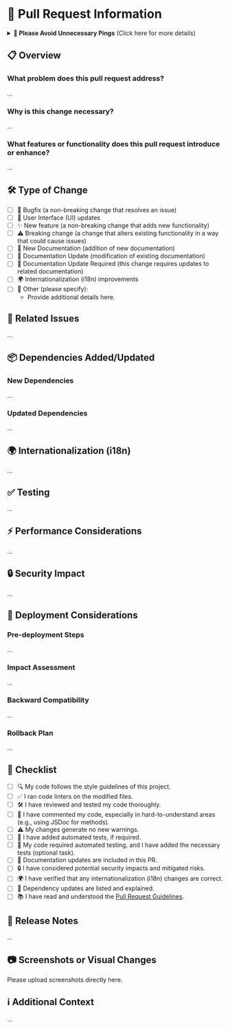 <!--
⚠️ Important: Review Before Submitting Your Pull Request

Before submitting your pull request, please ensure that you have thoroughly
reviewed our contribution guidelines. We do not accept all types of pull requests,
so make sure to follow the rules outlined in the Pull Request Guidelines.

https://github.com/homelab-alpha/openssl/blob/main/CONTRIBUTING.md#pull-requests

How to Respond to Questions in This Pull Request

1. Carefully read each question in the pull request template.
2. Provide your answers directly beneath the corresponding section.
3. Replace the placeholder "..." with your response and remove the ellipsis.
4. Do not remove the HTML comment tags, as this will break the Pull Request template.

By following this structure helps us maintain clear and organized pull requests,
making the review process more efficient.

Thank you for contributing! 🙏
-->

# 🐙 Pull Request Information

<details>
<summary><b>🚫 Please Avoid Unnecessary Pings</b> (Click here for more details)</summary>
<p>

We kindly ask all contributors to refrain from pinging maintainers unless absolutely necessary. Pings should be reserved for critical issues or urgent matters that require immediate attention.

**Why**: Limiting pings to urgent matters helps maintainers focus on and prioritize essential tasks more effectively.

</p>
</details>

## 📋 Overview

<!--
REQUIRED: Provide a concise summary of the purpose and scope of this pull request.

- What problem does this pull request address?:
  Describe the problem this PR solves.

- Why is this change necessary?:
  Explain the motivation and importance of this change.

- What features or functionality does this pull request introduce or enhance?:
  Outline the new or improved functionality introduced.

Provide your answer below:
-->

### What problem does this pull request address?

...

### Why is this change necessary?

...

### What features or functionality does this pull request introduce or enhance?

...

## 🛠️ Type of Change

<!--
REQUIRED: Select all options that apply by marking them with an "[x]".
-->

- [ ] 🐛 Bugfix (a non-breaking change that resolves an issue)
- [ ] 🎨 User Interface (UI) updates
- [ ] ✨ New feature (a non-breaking change that adds new functionality)
- [ ] ⚠️ Breaking change (a change that alters existing functionality in a way that could cause issues)
- [ ] 📄 New Documentation (addition of new documentation)
- [ ] 📄 Documentation Update (modification of existing documentation)
- [ ] 📄 Documentation Update Required (this change requires updates to related documentation)
- [ ] 🌍 Internationalization (i18n) improvements
- [ ] 🔧 Other (please specify):
  - Provide additional details here.

## 🔗 Related Issues

<!--
OPTIONAL: Reference related GitHub issues or tasks this PR addresses.
NOTE: Remove this section if not applicable.

Use proper issue links or numbers, and only include issues directly related to
this PR. Remove any irrelevant references.

Examples:

- Relates to #issue-number
- Resolves #issue-number
- Fixes #issue-number

Provide your answer below:
-->

...

## 📦 Dependencies Added/Updated

<!--
OPTIONAL: Describe any new or updated dependencies.
NOTE: Remove this section if not applicable.

- New Dependencies: List new dependencies and their purposes.
- Updated Dependencies: Summarize any updates to existing dependencies and why
  they were made.

Provide your answer below:
-->

### New Dependencies

...

### Updated Dependencies

...

## 🌍 Internationalization (i18n)

<!--
OPTIONAL: Describe any internationalization (i18n) changes made.
NOTE:     Remove this section if not applicable.

- New languages added or removed.
- Updates to existing translations.
- Steps for verifying translations.

Provide your answer below:
-->

...

## ✅ Testing

<!--
OPTIONAL: Describe your testing approach and steps taken.
NOTE: Remove this section if not applicable.

- New Tests: Outline any unit, integration, or end-to-end tests added.
- Modified Tests: Explain changes to existing test cases.
- Manual Testing: Detail steps for manually verifying the functionality.
- Test Coverage: Ensure relevant code is sufficiently tested.

Provide your answer below:
-->

...

## ⚡ Performance Considerations

<!--
OPTIONAL: Mention any relevant performance considerations.
NOTE: Remove this section if not applicable.

- Have you analyzed the performance impact? If so, explain your findings.
- Provide benchmarks or profiling results if applicable.

Provide your answer below:
-->

...

## 🔒 Security Impact

<!--
OPTIONAL: Outline any potential security impact and mitigation.
NOTE: Remove this section if not applicable.

Does this change introduce or address any security risks? If yes, describe the
risks and your mitigation approach.

Provide your answer below:
-->

...

## 🚀 Deployment Considerations

<!--
OPTIONAL: Describe deployment-related details.
NOTE: Remove this section if not applicable.

- Pre-deployment Steps: List any necessary tasks to perform before deployment.
- Impact Assessment: Assess the impact of the change on the system.
- Backward Compatibility: Specify if the change affects backward compatibility
  and how to mitigate it.
- Rollback Plan: Provide a clear rollback plan if necessary.

Provide your answer below:
-->

### Pre-deployment Steps

...

### Impact Assessment

...

### Backward Compatibility

...

### Rollback Plan

...

## 📄 Checklist

<!--
REQUIRED: Select all options that apply by marking them with an "[x]".
-->

- [ ] 🔍 My code follows the style guidelines of this project.
- [ ] ✅ I ran code linters on the modified files.
- [ ] 🛠️ I have reviewed and tested my code thoroughly.
- [ ] 📝 I have commented my code, especially in hard-to-understand areas (e.g., using JSDoc for methods).
- [ ] ⚠️ My changes generate no new warnings.
- [ ] 🧪 I have added automated tests, if required.
- [ ] 🤖 My code required automated testing, and I have added the necessary tests (optional task).
- [ ] 📄 Documentation updates are included in this PR.
- [ ] 🔒 I have considered potential security impacts and mitigated risks.
- [ ] 🌍 I have verified that any internationalization (i18n) changes are correct.
- [ ] 🧰 Dependency updates are listed and explained.
- [ ] 📚 I have read and understood the [Pull Request Guidelines](https://github.com/homelab-alpha/openssl/blob/main/CONTRIBUTING.md#pull-requests).

## 📰 Release Notes

<!--
REQUIRED: Provide a summary of the most important change for the changelog.

Example:

- Fixed a bug causing X to fail under Y conditions.

Provide your answer below:
-->

...

## 📷 Screenshots or Visual Changes

<!--
OPTIONAL: Provide screenshots for visual changes.
NOTE: Remove this section if not applicable.

Please upload the image directly here by pasting it or dragging and dropping.
Avoid using external image services as the image will be uploaded automatically.

If this pull request introduces visual changes, please provide the following details.

- UI Modifications: Highlight any changes made to the user interface.
- Before & After: Include screenshots or comparisons.

Example:

| Changes  | Before                | After                |
| -------- | --------------------- | -------------------- |
| Change 1 | ![Before](image-link) | ![After](image-link) |
| Change 2 | ![Before](image-link) | ![After](image-link) |
-->

Please upload screenshots directly here.

## ℹ️ Additional Context

<!--
OPTIONAL: Add any other notes or references useful for reviewers.
NOTE: Remove this section if not applicable.

- Design decisions or trade-offs made during development.
- Alternative solutions considered but not implemented.
- Relevant links, such as specifications, discussions, or resources.
- Dependencies or related pull requests that must be addressed before merging.

Provide your answer below:
-->

...

